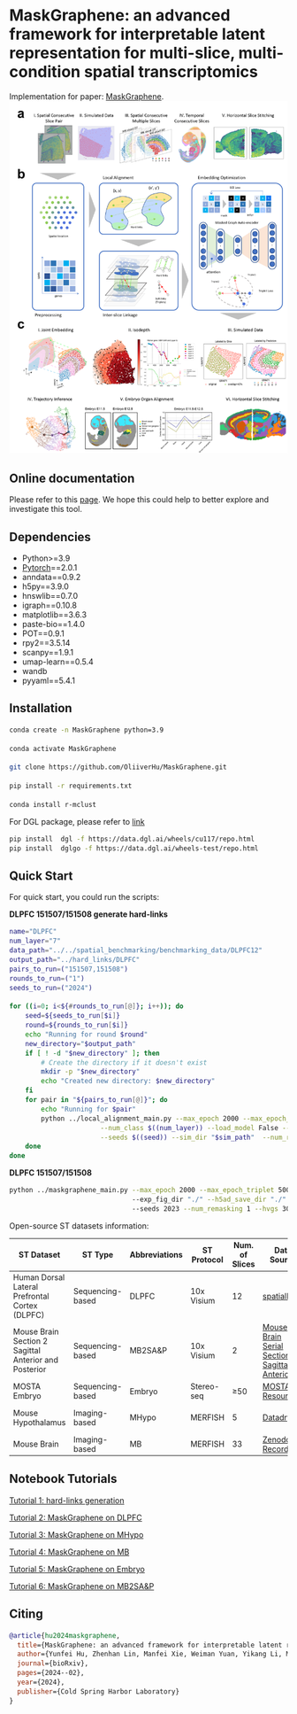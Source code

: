 <h1> MaskGraphene: an advanced framework for interpretable latent representation for multi-slice, multi-condition spatial transcriptomics </h1>

Implementation for paper:  [MaskGraphene](https://www.biorxiv.org/content/10.1101/2024.02.21.581387v1.abstract).
<img src="/figs/pipeline.png" alt="Pipeline Figure" width="750">

<h2>Online documentation </h2>

Please refer to this [page](https://maskgraphene-tutorial.readthedocs.io/en/latest/). We hope this could help to better explore and investigate this tool.

<h2>Dependencies </h2>

* Python>=3.9
* [Pytorch](https://pytorch.org/)==2.0.1
* anndata==0.9.2
* h5py==3.9.0
* hnswlib==0.7.0
* igraph==0.10.8
* matplotlib==3.6.3
* paste-bio==1.4.0
* POT==0.9.1
* rpy2==3.5.14
* scanpy==1.9.1
* umap-learn==0.5.4
* wandb
* pyyaml==5.4.1

<h2>Installation</h2>

```bash
conda create -n MaskGraphene python=3.9 

conda activate MaskGraphene

git clone https://github.com/OliiverHu/MaskGraphene.git

pip install -r requirements.txt

conda install r-mclust
```

For DGL package, please refer to [link](https://www.dgl.ai/pages/start.html)

```bash
pip install  dgl -f https://data.dgl.ai/wheels/cu117/repo.html
pip install  dglgo -f https://data.dgl.ai/wheels-test/repo.html
```

<h2>Quick Start </h2>

For quick start, you could run the scripts: 
<!-- 
**mouse Hypothalamus -0.19/-0.24 generate hard-links**

```bash
python ../localMG_main.py --max_epoch 3000 --max_epoch_triplet 1000 --logging False --section_ids " -0.19,-0.24" --num_class 8 --load_model False --num_hidden "512,32" 
                          --exp_fig_dir "./" --h5ad_save_dir "./" --st_data_dir "./" --alpha_l 3 --lam 1 --loss_fn "sce" --mask_rate 0.50 --in_drop 0 --attn_drop 0 --remask_rate 0.50
                          --seeds 2023 --num_remasking 1 --hvgs 0 --dataset mHypothalamus --consecutive_prior 1 --lr 0.001
```

**mouse Hypothalamus -0.19/-0.24**

```bash
python ../maskgraphene_main.py --max_epoch 3000 --max_epoch_triplet 1000 --logging False --section_ids " -0.19,-0.24" --num_class 8 --load_model False --num_hidden "512,32" 
                               --exp_fig_dir "./" --h5ad_save_dir "./" --st_data_dir "./" --alpha_l 3 --lam 1 --loss_fn "sce" --mask_rate 0.50 --in_drop 0 --attn_drop 0 --remask_rate 0.50
                               --seeds 2023 --num_remasking 1 --hvgs 0 --dataset mHypothalamus --consecutive_prior 1 --lr 0.001
``` -->

**DLPFC 151507/151508 generate hard-links**

```bash
name="DLPFC"
num_layer="7"
data_path="../../spatial_benchmarking/benchmarking_data/DLPFC12"
output_path="../hard_links/DLPFC"
pairs_to_run=("151507,151508")
rounds_to_run=("1")
seeds_to_run=("2024")

for ((i=0; i<${#rounds_to_run[@]}; i++)); do
    seed=${seeds_to_run[$i]}
    round=${rounds_to_run[$i]}
    echo "Running for round $round"
    new_directory="$output_path"
    if [ ! -d "$new_directory" ]; then
        # Create the directory if it doesn't exist
        mkdir -p "$new_directory"
        echo "Created new directory: $new_directory"
    fi 
    for pair in "${pairs_to_run[@]}"; do
        echo "Running for $pair"
        python ../local_alignment_main.py --max_epoch 2000 --max_epoch_triplet 1000 --logging False --section_ids "$pair" \
                       --num_class $((num_layer)) --load_model False --num_hidden "1024,40" --alpha_l 2 --lam 1 --loss_fn "sce" --mask_rate 0.5 --in_drop 0 --attn_drop 0 --remask_rate 0.1 --exp_fig_dir "$new_directory" --h5ad_save_dir "./" --st_data_dir "$data_path" \
                       --seeds $((seed)) --sim_dir "$sim_path"  --num_remasking 1 --hvgs 8000 --dataset "$name" --consecutive_prior 1 --lr 0.001 --device 0
    done
done
```   

**DLPFC 151507/151508**

```bash
python ../maskgraphene_main.py --max_epoch 2000 --max_epoch_triplet 500 --logging False --section_ids "151507,151508" --num_class 7 --load_model False --num_hidden "512,32" 
                               --exp_fig_dir "./" --h5ad_save_dir "./" --st_data_dir "./" --alpha_l 1 --lam 1 --loss_fn "sce" --mask_rate 0.5 --in_drop 0 --attn_drop 0 --remask_rate 0.1 
                               --seeds 2023 --num_remasking 1 --hvgs 3000 --dataset DLPFC --consecutive_prior 1 --lr 0.001
```

Open-source ST datasets information:

| ST Dataset                                     | ST Type         | Abbreviations | ST Protocol   | Num. of Slices | Data Source | Annotation Source | Download Link |
|-----------------------------------------------|-----------------|---------------|---------------|----------------|-------------|-------------------|---------------|
| Human Dorsal Lateral Prefrontal Cortex (DLPFC) | Sequencing-based | DLPFC        | 10x Visium    | 12             | [spatialLIBD](http://spatial.libd.org/spatialLIBD/) | [spatialLIBD](http://spatial.libd.org/spatialLIBD/) | [Link](https://zenodo.org/records/10698880) |
| Mouse Brain Section 2 Sagittal Anterior and Posterior | Sequencing-based | MB2SA&P      | 10x Visium    | 2              | [Mouse Brain Serial Section 2 Sagittal Anterior](https://www.10xgenomics.com/resources/datasets/mouse-brain-serial-section-2-sagittal-anterior-1-standard) | [ConGI Analysis Data](https://github.com/biomed-AI/ConGI) | [Link](https://zenodo.org/records/10698931) |
| MOSTA Embryo                                   | Sequencing-based | Embryo       | Stereo-seq    | ≥50            | [MOSTA Resource](https://db.cngb.org/stomics/mosta/resource/) | [MOSTA Resource](https://db.cngb.org/stomics/mosta/resource/) | [Link](https://zenodo.org/records/10698963) |
| Mouse Hypothalamus                             | Imaging-based   | MHypo         | MERFISH       | 5              | [Datadryad](https://datadryad.org/stash/dataset/doi:10.5061/dryad.8t8s248) | [BASS Analysis Data](https://github.com/zhengli09/BASS-Analysis/blob/master/data/MERFISH_Animal1.RData) | [Link](https://zenodo.org/records/10698909) |
| Mouse Brain                                    | Imaging-based   | MB            | MERFISH       | 33             | [Zenodo Records](https://zenodo.org/records/8167488) | [Zenodo Records](https://zenodo.org/records/8167488) | [Link](https://zenodo.org/records/8167488) |                                              | [Link](https://zenodo.org/records/8167488)                                                          |


<h2>Notebook Tutorials </h2>

[Tutorial 1: hard-links generation](https://github.com/maiziezhoulab/MaskGraphene/blob/main/notebooks/Tutorial%201_Hard%20link%20generation.ipynb)

[Tutorial 2: MaskGraphene on DLPFC](https://github.com/maiziezhoulab/MaskGraphene/blob/main/notebooks/Tutorial%202_MaskGraphene%20on%20DLPFC.ipynb)

[Tutorial 3: MaskGraphene on MHypo](https://github.com/maiziezhoulab/MaskGraphene/blob/main/notebooks/Tutorial%203_MaskGraphene%20on%20MHypo.ipynb)

[Tutorial 4: MaskGraphene on MB](https://github.com/maiziezhoulab/MaskGraphene/blob/main/notebooks/Tutorial%204_MaskGraphene%20on%20MB.ipynb)

[Tutorial 5: MaskGraphene on Embryo](https://github.com/maiziezhoulab/MaskGraphene/blob/main/notebooks/Tutorial%205_MaskGraphene%20on%20Embryo.ipynb)

[Tutorial 6: MaskGraphene on MB2SA&P](https://github.com/maiziezhoulab/MaskGraphene/blob/main/notebooks/Tutorial%206_MaskGraphene%20on%20MB2SAP.ipynb)


<h2> Citing </h2>



<!-- BibTeX: -->
```bibtex
@article{hu2024maskgraphene,
  title={MaskGraphene: an advanced framework for interpretable latent representation for multi-slice, multi-condition spatial transcriptomics},
  author={Yunfei Hu, Zhenhan Lin, Manfei Xie, Weiman Yuan, Yikang Li, Mingxing Rao, Yichen Henry Liu, Wenjun Shen, Lu Zhang, and Xin Maizie Zhou},
  journal={bioRxiv},
  pages={2024--02},
  year={2024},
  publisher={Cold Spring Harbor Laboratory}
}